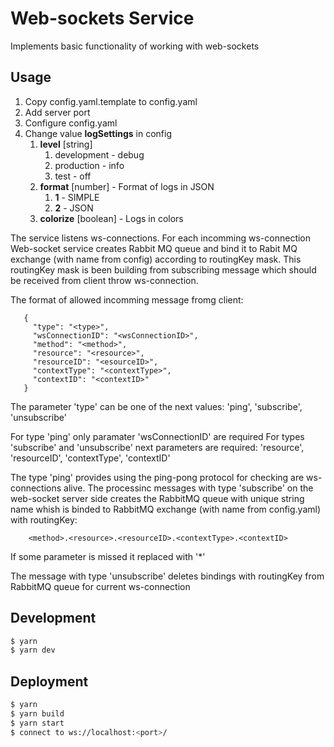 # Web-sockets Service

Implements basic functionality of working with web-sockets

## Usage

1. Copy config.yaml.template to config.yaml
2. Add server port 
3. Configure config.yaml
4. Change value **logSettings** in config
    1. **level** [string]
       1. development - debug
       2. production - info
       3. test - off
    2. **format** [number] - Format of logs in JSON
       1. **1** - SIMPLE
       2. **2** - JSON
    3. **colorize** [boolean] - Logs in colors

The service listens ws-connections. For each incomming ws-connection Web-socket service creates Rabbit MQ queue and bind it to Rabit MQ exchange (with name from config) according to routingKey mask. This routingKey mask is been building from subscribing message which should be received from client throw ws-connection.

The format of allowed incomming message fromg client:
```
   {
     "type": "<type>",
     "wsConnectionID": "<wsConnectionID>",
     "method": "<method>",
     "resource": "<resource>",
     "resourceID": "<esourceID>",
     "contextType": "<contextType>",
     "contextID": "<contextID>"
   }
```
The parameter 'type' can be one of the next values: 'ping', 'subscribe', 'unsubscribe'

For type 'ping' only paramater 'wsConnectionID' are required
For types 'subscribe' and 'unsubscribe' next parameters are required: 'resource', 'resourceID', 'contextType', 'contextID'

The type 'ping' provides using the ping-pong protocol for checking are ws-connections alive. 
The processinc messages with type 'subscribe' on the web-socket server side creates the  RabbitMQ queue with unique string name whish is binded to RabbitMQ exchange (with name  from config.yaml) with routingKey:

```
    <method>.<resource>.<resourceID>.<contextType>.<contextID>
```

If some parameter is missed it replaced with '*'

The message with type 'unsubscribe' deletes bindings with routingKey from RabbitMQ queue for current ws-connection


## Development

```bash
$ yarn
$ yarn dev
```

## Deployment

```bash
$ yarn
$ yarn build
$ yarn start
$ connect to ws://localhost:<port>/
```